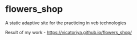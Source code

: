 # flowers_shop
A static adaptive site for the practicing in veb technologies

Result of my work - https://vicatoriya.github.io/flowers_shop/

